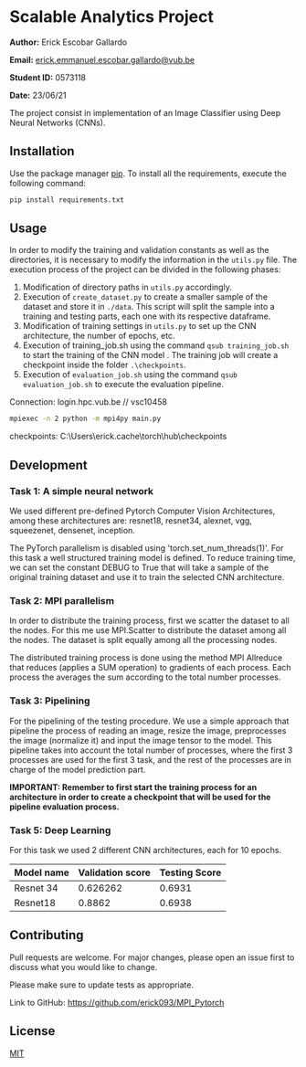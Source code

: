 # Scalable Analytics Project
**Author:** Erick Escobar Gallardo

**Email:** erick.emmanuel.escobar.gallardo@vub.be

**Student ID:** 0573118

**Date:** 23/06/21



The project consist in implementation of an Image Classifier using Deep Neural Networks (CNNs).



## Installation

Use the package manager [pip](https://pip.pypa.io/en/stable/).
To install all the requirements, execute the following command:

```bash
pip install requirements.txt
```

## Usage
In order to modify the training and validation constants as well as the directories, it is necessary to modify the 
information in the `utils.py` file. The execution process of the project can be divided in the following phases:
1. Modification of directory paths in `utils.py` accordingly.
2. Execution of `create_dataset.py` to create a smaller sample of the dataset and store it in `./data`.
   This script will split the sample into a training and testing parts, each one with its respective dataframe.
3. Modification of training settings in `utils.py` to set up the CNN architecture, the number of epochs, etc.
4. Execution of training_job.sh using the command `qsub training_job.sh` to start the training of the CNN model
   . The training job will create a checkpoint inside the folder `.\checkpoints`.
5. Execution of `evaluation_job.sh` using the command `qsub evaluation_job.sh` to execute the evaluation pipeline.

    


Connection:
login.hpc.vub.be // vsc10458


```bash
mpiexec -n 2 python -m mpi4py main.py
```
checkpoints: C:\Users\erick\.cache\torch\hub\checkpoints
## Development

### Task 1: A simple neural network
We used different pre-defined Pytorch Computer Vision Architectures, among these architectures
are: resnet18, resnet34, alexnet, vgg, squeezenet, densenet, inception.

The PyTorch parallelism is disabled using 'torch.set_num_threads(1)'. For this task a well structured training
model is defined. To reduce training time, we can set the constant DEBUG to True that will take a sample of the original
training dataset and use it to train the selected CNN architecture.

### Task 2: MPI parallelism
In order to distribute the training process, first we scatter the dataset to all the nodes. For this
me use MPI.Scatter to distribute the dataset among all the nodes. The dataset is split equally among all the 
processing nodes.

The distributed training process is done using the method MPI Allreduce that reduces (applies a SUM operation)
to gradients of each process. Each process the averages the sum according to the total number processes.

### Task 3: Pipelining
For the pipelining of the testing procedure. We use a simple approach that pipeline the process of reading an image,
resize the image, preprocesses the image (normalize it) and input the image tensor to the model. This pipeline takes into
account the total number of processes, where the first 3 processes are used for the first 3 task, and the rest of the processes
are in charge of the model prediction part.

**IMPORTANT: Remember to first start the training process for an architecture in order to create a checkpoint that will
be used for the pipeline evaluation process.**
### Task 5: Deep Learning
For this task we used 2 different CNN architectures, each for 10 epochs.
<table>
<thead>
  <tr>
    <th>Model name</th>
    <th>Validation score</th>
    <th>Testing Score</th>
  </tr>
</thead>
<tbody>
  <tr>
    <td>Resnet 34</td>
    <td>0.626262</td>
    <td>0.6931</td>
  </tr>
  <tr>
    <td>Resnet18</td>
    <td>0.8862</td>
    <td>0.6938</td>
  </tr>
</tbody>
</table>

## Contributing
Pull requests are welcome. For major changes, please open an issue first to discuss what you would like to change.

Please make sure to update tests as appropriate.

Link to GitHub: https://github.com/erick093/MPI_Pytorch
## License
[MIT](https://choosealicense.com/licenses/mit/)